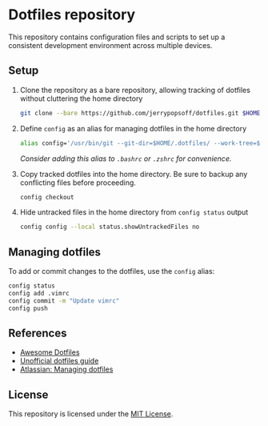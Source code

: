 # Dotfiles repository

This repository contains configuration files and scripts to set up a consistent development environment across multiple devices.

## Setup

1. Clone the repository as a bare repository, allowing tracking of dotfiles without cluttering the home directory

   ```bash
   git clone --bare https://github.com/jerrypopsoff/dotfiles.git $HOME/.dotfiles
   ```

2. Define `config` as an alias for managing dotfiles in the home directory

   ```bash
   alias config='/usr/bin/git --git-dir=$HOME/.dotfiles/ --work-tree=$HOME'
   ```

   _Consider adding this alias to `.bashrc` or `.zshrc` for convenience._

3. Copy tracked dotfiles into the home directory. Be sure to backup any conflicting files before proceeding.

   ```bash
   config checkout
   ```

4. Hide untracked files in the home directory from `config status` output

   ```bash
   config config --local status.showUntrackedFiles no
   ```

## Managing dotfiles

To add or commit changes to the dotfiles, use the `config` alias:

```bash
config status
config add .vimrc
config commit -m "Update vimrc"
config push
```

## References

- [Awesome Dotfiles](https://github.com/webpro/awesome-dotfiles)
- [Unofficial dotfiles guide](https://dotfiles.github.io/)
- [Atlassian: Managing dotfiles](https://www.atlassian.com/git/tutorials/dotfiles)

## License

This repository is licensed under the [MIT License](LICENSE).
